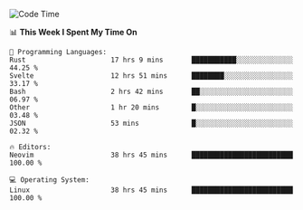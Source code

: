 <!-- [![Top Langs](https://github-readme-stats.vercel.app/api/top-langs/?username=gagahsyuja&theme=dracula&hide_border=true&border_radius=7)](https://github.com/anuraghazra/github-readme-stats) -->

<!--START_SECTION:waka-->
![Code Time](http://img.shields.io/badge/Code%20Time-1%2C390%20hrs%2025%20mins-blue)

📊 **This Week I Spent My Time On** 

```text
💬 Programming Languages: 
Rust                     17 hrs 9 mins       ███████████░░░░░░░░░░░░░░   44.25 % 
Svelte                   12 hrs 51 mins      ████████░░░░░░░░░░░░░░░░░   33.17 % 
Bash                     2 hrs 42 mins       ██░░░░░░░░░░░░░░░░░░░░░░░   06.97 % 
Other                    1 hr 20 mins        █░░░░░░░░░░░░░░░░░░░░░░░░   03.48 % 
JSON                     53 mins             █░░░░░░░░░░░░░░░░░░░░░░░░   02.32 % 

🔥 Editors: 
Neovim                   38 hrs 45 mins      █████████████████████████   100.00 % 

💻 Operating System: 
Linux                    38 hrs 45 mins      █████████████████████████   100.00 % 
```


<!--END_SECTION:waka-->
